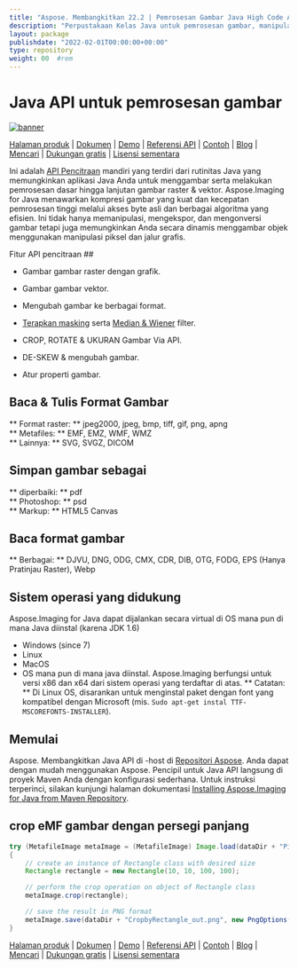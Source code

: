 ```yaml
---
title: "Aspose. Membangkitkan 22.2 | Pemrosesan Gambar Java High Code API" 
description: "Perpustakaan Kelas Java untuk pemrosesan gambar, manipulasi, & konversi. Mendukung masking, filter, deskew, transformasi matriks, bentuk, ganda, dan vektor." 
layout: package
publishdate: "2022-02-01T00:00:00+00:00"
type: repository
weight: 00	#rem
---
```


# Java API untuk pemrosesan gambar
[![banner](../aspose_imaging-for-java-banner.png)](./)

[Halaman produk](https://products.aspose.com/imaging/java) | [Dokumen](https://docs.aspose.com/imaging/java/) | [Demo](https://products.aspose.app/imaging/family) | [Referensi API](https://apireference.aspose.com/imaging/java) | [Contoh](https://github.com/aspose-imaging/Aspose.Imaging-for-Java) | [Blog](https://blog.aspose.com/category/imaging/) | [Mencari](https://search.aspose.com/) | [Dukungan gratis](https://forum.aspose.com/c/imaging) | [Lisensi sementara](https://purchase.aspose.com/temporary-license)

Ini adalah [API Pencitraan](https://products.aspose.com/imaging/java) mandiri yang terdiri dari rutinitas Java yang memungkinkan aplikasi Java Anda untuk menggambar serta melakukan pemrosesan dasar hingga lanjutan gambar raster & vektor.
Aspose.Imaging for Java menawarkan kompresi gambar yang kuat dan kecepatan pemrosesan tinggi melalui akses byte asli dan berbagai algoritma yang efisien. Ini tidak hanya memanipulasi, mengekspor, dan mengonversi gambar tetapi juga memungkinkan Anda secara dinamis menggambar objek menggunakan manipulasi piksel dan jalur grafis.

Fitur API pencitraan ##
- Gambar gambar raster dengan grafik.
- Gambar gambar vektor.
- Mengubah gambar ke berbagai format.

- [Terapkan masking](https://docs.aspose.com/imaging/java/applying-masking-to-images/) serta [Median & Wiener](https://docs.aspose.com/imaging/java/applying-median-and-wiener-filters/) filter.
- CROP, ROTATE & UKURAN Gambar Via API.
- DE-SKEW & mengubah gambar.
- Atur properti gambar.

## Baca & Tulis Format Gambar
** Format raster: ** jpeg2000, jpeg, bmp, tiff, gif, png, apng \
** Metafiles: ** EMF, EMZ, WMF, WMZ \
** Lainnya: ** SVG, SVGZ, DICOM

## Simpan gambar sebagai
** diperbaiki: ** pdf \
** Photoshop: ** psd \
** Markup: ** HTML5 Canvas

## Baca format gambar
** Berbagai: ** DJVU, DNG, ODG, CMX, CDR, DIB, OTG, FODG, EPS (Hanya Pratinjau Raster), Webp

## Sistem operasi yang didukung
Aspose.Imaging for Java dapat dijalankan secara virtual di OS mana pun di mana Java diinstal (karena JDK 1.6)
- Windows (since 7)
- Linux
- MacOS
- OS mana pun di mana java diinstal.
Aspose.Imaging berfungsi untuk versi x86 dan x64 dari sistem operasi yang terdaftar di atas.
** Catatan: ** Di Linux OS, disarankan untuk menginstal paket dengan font yang kompatibel dengan Microsoft (mis. `Sudo apt-get instal TTF-MSCOREFONTS-INSTALLER`).

## Memulai

Aspose. Membangkitkan Java API di -host di [Repositori Aspose](https://releases.aspose.com/imaging/java/). Anda dapat dengan mudah menggunakan Aspose. Pencipil untuk Java API langsung di proyek Maven Anda dengan konfigurasi sederhana. Untuk instruksi terperinci, silakan kunjungi halaman dokumentasi [Installing Aspose.Imaging for Java from Maven Repository](https://docs.aspose.com/imaging/java/installation/).

## crop eMF gambar dengan persegi panjang

```java
try (MetafileImage metaImage = (MetafileImage) Image.load(dataDir + "Picture1.emf"))
{
	// create an instance of Rectangle class with desired size
	Rectangle rectangle = new Rectangle(10, 10, 100, 100);

	// perform the crop operation on object of Rectangle class
	metaImage.crop(rectangle);

	// save the result in PNG format
	metaImage.save(dataDir + "CropbyRectangle_out.png", new PngOptions());
}
```

[Halaman produk](https://products.aspose.com/imaging/java) | [Dokumen](https://docs.aspose.com/imaging/java/) | [Demo](https://products.aspose.app/imaging/family) | [Referensi API](https://apireference.aspose.com/imaging/java) | [Contoh](https://github.com/aspose-imaging/Aspose.Imaging-for-Java) | [Blog](https://blog.aspose.com/category/imaging/) | [Mencari](https://search.aspose.com/) | [Dukungan gratis](https://forum.aspose.com/c/imaging) | [Lisensi sementara](https://purchase.aspose.com/temporary-license)
